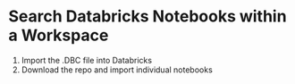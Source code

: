# Search Databricks Notebooks within a Workspace

1. Import the .DBC file into Databricks
2. Download the repo and import individual notebooks
